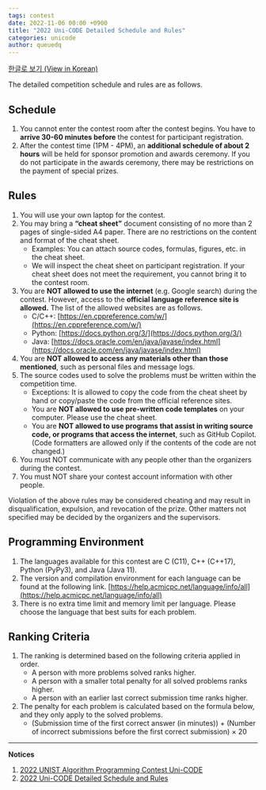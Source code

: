 ```yaml
---
tags: contest
date: 2022-11-06 00:00 +0900
title: "2022 Uni-CODE Detailed Schedule and Rules"
categories: unicode
author: queuedq
---
```


[한글로 보기 (View in Korean)](/unicode/2022/11/06/ko-rules.html)

The detailed competition schedule and rules are as follows.

## Schedule

1. You cannot enter the contest room after the contest begins. You have to **arrive 30-60 minutes before** the contest for participant registration.
2. After the contest time (1PM - 4PM), an **additional schedule of about 2 hours** will be held for sponsor promotion and awards ceremony. If you do not participate in the awards ceremony, there may be restrictions on the payment of special prizes.

## Rules

1. You will use your own laptop for the contest.
2. You may bring a **“cheat sheet”** document consisting of no more than 2 pages of single-sided A4 paper. There are no restrictions on the content and format of the cheat sheet. 
	- Examples: You can attach source codes, formulas, figures, etc. in the cheat sheet.
	- We will inspect the cheat sheet on participant registration. If your cheat sheet does not meet the requirement, you cannot bring it to the contest room.
2. You are **NOT allowed to use the internet** (e.g. Google search) during the contest. However, access to the **official language reference site is allowed.** The list of the allowed websites are as follows.
	- C/C++: [https://en.cppreference.com/w/](https://en.cppreference.com/w/)
	- Python: [https://docs.python.org/3/](https://docs.python.org/3/)
	- Java: [https://docs.oracle.com/en/java/javase/index.html](https://docs.oracle.com/en/java/javase/index.html)
3. You are **NOT allowed to access any materials other than those mentioned**, such as personal files and message logs.
4. The source codes used to solve the problems must be written within the competition time.
	- Exceptions: It is allowed to copy the code from the cheat sheet by hand or copy/paste the code from the official reference sites.
	- You are **NOT allowed to use pre-written code templates** on your computer. Please use the cheat sheet.
	- You are **NOT allowed to use programs that assist in writing source code, or programs that access the internet**, such as GitHub Copilot. (Code formatters are allowed only if the contents of the code are not changed.)
4. You must NOT communicate with any people other than the organizers during the contest.
5. You must NOT share your contest account information with other people.

Violation of the above rules may be considered cheating and may result in disqualification, expulsion, and revocation of the prize. Other matters not specified may be decided by the organizers and the supervisors.

## Programming Environment

1. The languages available for this contest are C (C11), C++ (C++17), Python (PyPy3), and Java (Java 11).
2. The version and compilation environment for each language can be found at the following link. [https://help.acmicpc.net/language/info/all](https://help.acmicpc.net/language/info/all)
3. There is no extra time limit and memory limit per language. Please choose the language that best suits for each problem.

## Ranking Criteria

1. The ranking is determined based on the following criteria applied in order.
	- A person with more problems solved ranks higher.
	- A person with a smaller total penalty for all solved problems ranks higher.
	- A person with an earlier last correct submission time ranks higher.
2. The penalty for each problem is calculated based on the formula below, and they only apply to the solved problems.
	- (Submission time of the first correct answer (in minutes)) + (Number of incorrect submissions before the first correct submission) × 20

---

**Notices**

1. [2022 UNIST Algorithm Programming Contest Uni-CODE](/unicode/2022/11/01/en-unicode-2022.html)
2. [2022 Uni-CODE Detailed Schedule and Rules](/unicode/2022/11/06/en-rules.html)

